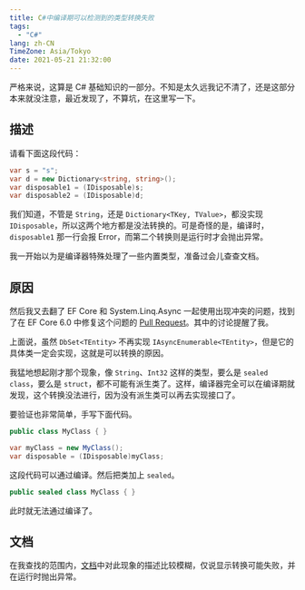 ```yaml
---
title: C#中编译期可以检测到的类型转换失败
tags:
  - "C#"
lang: zh-CN
TimeZone: Asia/Tokyo
date: 2021-05-21 21:32:00
---
```

严格来说，这算是 C# 基础知识的一部分。不知是太久远我记不清了，还是这部分本来就没注意，最近发现了，不算坑，在这里写一下。

## 描述
请看下面这段代码：

```cs
var s = "s";
var d = new Dictionary<string, string>();
var disposable1 = (IDisposable)s;
var disposable2 = (IDisposable)d;
```

我们知道，不管是 `String`，还是 `Dictionary<TKey, TValue>`，都没实现 `IDisposable`，所以这两个地方都是没法转换的。可是奇怪的是，编译时，`disposable1` 那一行会报 Error，而第二个转换则是运行时才会抛出异常。

我一开始以为是编译器特殊处理了一些内置类型，准备过会儿查查文档。

## 原因
然后我又去翻了 EF Core 和 System.Linq.Async 一起使用出现冲突的问题，找到了在 EF Core 6.0 中修复这个问题的 [Pull Request](https://github.com/dotnet/efcore/pull/24145/files#diff-88b4b541856db15aa272d41dfa05e1226323f89154cdc4089bb357e4b3e6c037R57)。其中的讨论提醒了我。

上面说，虽然 `DbSet<TEntity>` 不再实现 `IAsyncEnumerable<TEntity>`，但是它的具体类一定会实现，这就是可以转换的原因。

我猛地想起刚才那个现象，像 `String`、`Int32` 这样的类型，要么是 `sealed class`，要么是 `struct`，都不可能有派生类了。这样，编译器完全可以在编译期就发现，这个转换没法进行，因为没有派生类可以再去实现接口了。

要验证也非常简单，手写下面代码。

```cs
public class MyClass { }

var myClass = new MyClass();
var disposable = (IDisposable)myClass;
```

这段代码可以通过编译。然后把类加上 `sealed`。

```cs
public sealed class MyClass { }
```

此时就无法通过编译了。

## 文档
在我查找的范围内，[文档](https://docs.microsoft.com/en-us/dotnet/csharp/language-reference/operators/type-testing-and-cast#cast-expression)中对此现象的描述比较模糊，仅说显示转换可能失败，并在运行时抛出异常。